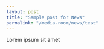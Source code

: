 ```yaml
---
layout: post
title: "Sample post for News"
permalink: "/media-room/news/test"
---
```

Lorem ipsum sit amet
